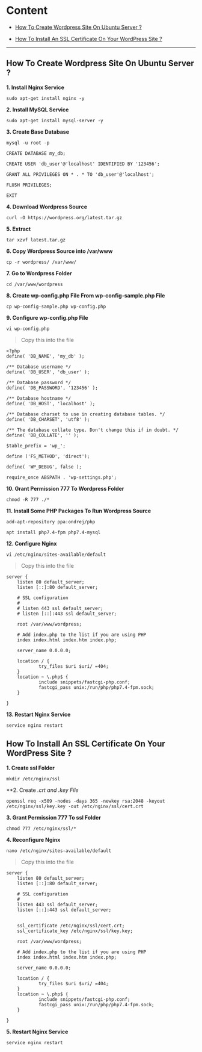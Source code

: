 # Content

- [How To Create Wordpress Site On Ubuntu Server ?](#wp)

- [How To Install An SSL Certificate On Your WordPress Site ?](#ssl)

***

## How To Create Wordpress Site On Ubuntu Server ? <a id="wp"></a>

**1. Install Nginx Service**

    sudo apt-get install nginx -y

**2. Install MySQL Service**

    sudo apt-get install mysql-server -y

**3. Create Base Database**

    mysql -u root -p

    CREATE DATABASE my_db;
        
    CREATE USER 'db_user'@'localhost' IDENTIFIED BY '123456';

    GRANT ALL PRIVILEGES ON * . * TO 'db_user'@'localhost';

    FLUSH PRIVILEGES;

    EXIT

**4. Download Wordpress Source**

    curl -O https://wordpress.org/latest.tar.gz

**5. Extract**

    tar xzvf latest.tar.gz

**6. Copy Wordpress Source into /var/www**

    cp -r wordpress/ /var/www/

**7. Go to Wordpress Folder**

    cd /var/www/wordpress

**8. Create wp-config.php File From wp-config-sample.php File**

    cp wp-config-sample.php wp-config.php

**9. Configure wp-config.php File**

    vi wp-config.php

> Copy this into the file

    <?php
    define( 'DB_NAME', 'my_db' );

    /** Database username */
    define( 'DB_USER', 'db_user' );

    /** Database password */
    define( 'DB_PASSWORD', '123456' );

    /** Database hostname */
    define( 'DB_HOST', 'localhost' );

    /** Database charset to use in creating database tables. */
    define( 'DB_CHARSET', 'utf8' );

    /** The database collate type. Don't change this if in doubt. */
    define( 'DB_COLLATE', '' );

    $table_prefix = 'wp_';

    define ('FS_METHOD', 'direct');

    define( 'WP_DEBUG', false );

    require_once ABSPATH . 'wp-settings.php';

**10. Grant Permission 777 To Wordpress Folder**

    chmod -R 777 ./*

**11. Install Some PHP Packages To Run Wordpress Source**

    add-apt-repository ppa:ondrej/php

    apt install php7.4-fpm php7.4-mysql

**12. Configure Nginx**

    vi /etc/nginx/sites-available/default

> Copy this into the file

    server {
        listen 80 default_server;
        listen [::]:80 default_server;

        # SSL configuration
        #
        # listen 443 ssl default_server;
        # listen [::]:443 ssl default_server;

        root /var/www/wordpress;

        # Add index.php to the list if you are using PHP
        index index.html index.htm index.php;

        server_name 0.0.0.0;

        location / {
                try_files $uri $uri/ =404;
        }
        location ~ \.php$ {
                include snippets/fastcgi-php.conf;
                fastcgi_pass unix:/run/php/php7.4-fpm.sock;
        }

    }

**13. Restart Nginx Service**

    service nginx restart

## How To Install An SSL Certificate On Your WordPress Site ? <a id="ssl"></a>

**1. Create ssl Folder**

    mkdir /etc/nginx/ssl

**2. Create *.crt and *.key File**

    openssl req -x509 -nodes -days 365 -newkey rsa:2048 -keyout /etc/nginx/ssl/key.key -out /etc/nginx/ssl/cert.crt

**3. Grant Permission 777 To ssl Folder**

    chmod 777 /etc/nginx/ssl/*

**4. Reconfigure Nginx**

    nano /etc/nginx/sites-available/default

> Copy this into the file

    server {
        listen 80 default_server;
        listen [::]:80 default_server;

        # SSL configuration
        #
        listen 443 ssl default_server;
        listen [::]:443 ssl default_server;


        ssl_certificate /etc/nginx/ssl/cert.crt;
        ssl_certificate_key /etc/nginx/ssl/key.key;

        root /var/www/wordpress;

        # Add index.php to the list if you are using PHP
        index index.html index.htm index.php;

        server_name 0.0.0.0;

        location / {
                try_files $uri $uri/ =404;
        }
        location ~ \.php$ {
                include snippets/fastcgi-php.conf;
                fastcgi_pass unix:/run/php/php7.4-fpm.sock;
        }

    }

**5. Restart Nginx Service**

    service nginx restart
